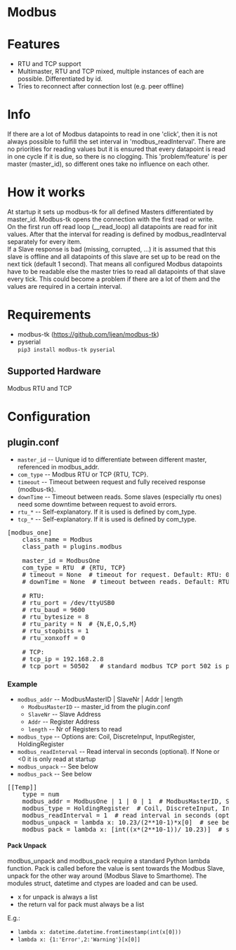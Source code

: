 # Modbus

# Features
 - RTU and TCP support
 - Multimaster, RTU and TCP mixed, multiple instances of each are possible. Differentiated by id.
 - Tries to reconnect after connection lost (e.g. peer offline)

# Info
If there are a lot of Modbus datapoints to read in one 'click', then it is not always possible to fulfill the set interval in 'modbus_readInterval'. There are no priorities for reading values but it is ensured that every datapoint is read in one cycle if it is due, so there is no clogging. This 'problem/feature' is per master (master_id), so different ones take no influence on each other.

# How it works
At startup it sets up modbus-tk for all defined Masters differentiated by master_id. Modbus-tk opens the connection with the first read or write.   
On the first run off read loop (__read_loop) all datapoints are read for init values. After that the interval for reading is defined by modbus_readInterval separately for every item.   
If a Slave response is bad (missing, corrupted, ...) it is assumed that this slave is offline and all datapoints of this slave are set up to be read on the next tick (default 1 second). That means all configured Modbus datapoints have to be readable else the master tries to read all datapoints of that slave every tick. This could become a problem if there are a lot of them and the values are required in a certain interval.

# Requirements
- modbus-tk (https://github.com/ljean/modbus-tk)    
- pyserial   
`pip3 install modbus-tk pyserial`

## Supported Hardware

Modbus RTU and TCP

# Configuration

## plugin.conf

* `master_id` -- Uunique id to differentiate between different master, referenced in modbus_addr.
* `com_type` --  Modbus RTU or TCP {RTU, TCP}.
* `timeout` -- Timeout between request and fully received response (modbus-tk).
* `downTime` -- Timeout between reads. Some slaves (especially rtu ones) need some downtime between request to avoid errors.
* `rtu_*` -- Self-explanatory. If it is used is defined by com_type.
* `tcp_*` -- Self-explanatory. If it is used is defined by com_type.


<pre>
[modbus_one]
    class_name = Modbus
    class_path = plugins.modbus
    
    master_id = ModbusOne
    com_type = RTU  # {RTU, TCP}
    # timeout = None  # timeout for request. Default: RTU: 0.5 sec, TCP: 1.0 sec
    # downTime = None  # timeout between reads. Default: RTU: 0.05 sec, TCP: 0.01 sec

    # RTU:
    # rtu_port = /dev/ttyUSB0
    # rtu_baud = 9600
    # rtu_bytesize = 8
    # rtu_parity = N  # {N,E,O,S,M}
    # rtu_stopbits = 1
    # rtu_xonxoff = 0

    # TCP:
    # tcp_ip = 192.168.2.8
    # tcp_port = 50502   # standard modbus TCP port 502 is privileged 
</pre>

### Example
* `modbus_addr` --  ModbusMasterID | SlaveNr | Addr | length
    * `ModbusMasterID` -- master_id from the plugin.conf
    * `SlaveNr` -- Slave Address
    * `Addr` -- Register Address
    * `length` --  Nr of Registers to read
* `modbus_type` -- Options are: Coil, DiscreteInput, InputRegister, HoldingRegister
* `modbus_readInterval` --  Read interval in seconds (optional). If None or <0 it is only read at startup
* `modbus_unpack` --  See below
* `modbus_pack` --  See below


<pre>
[[Temp]]
    type = num
    modbus_addr = ModbusOne | 1 | 0 | 1  # ModbusMasterID, SlaveNr, Addr, length (Nr of registers)
    modbus_type = HoldingRegister  # Coil, DiscreteInput, InputRegister, HoldingRegister
    modbus_readInterval = 1  # read interval in seconds (optional) if -1 or not given it is only read at startup
    modbus_unpack = lambda x: 10.23/(2**10-1)*x[0]  # see below
    modbus_pack = lambda x: [int((x*(2**10-1))/ 10.23)]  # see below
</pre>


#### Pack Unpack

modbus_unpack and modbus_pack require a standard Python lambda function. Pack is called before the value is sent towards the Modbus Slave, unpack for the other way around (Modbus Slave to Smarthome). The modules struct, datetime and ctypes are loaded and can be used.

- x for unpack is always a list
- the return val for pack must always be a list

E.g.:
- `lambda x: datetime.datetime.fromtimestamp(int(x[0]))`
- `lambda x: {1:'Error',2:'Warning'}[x[0]]`

